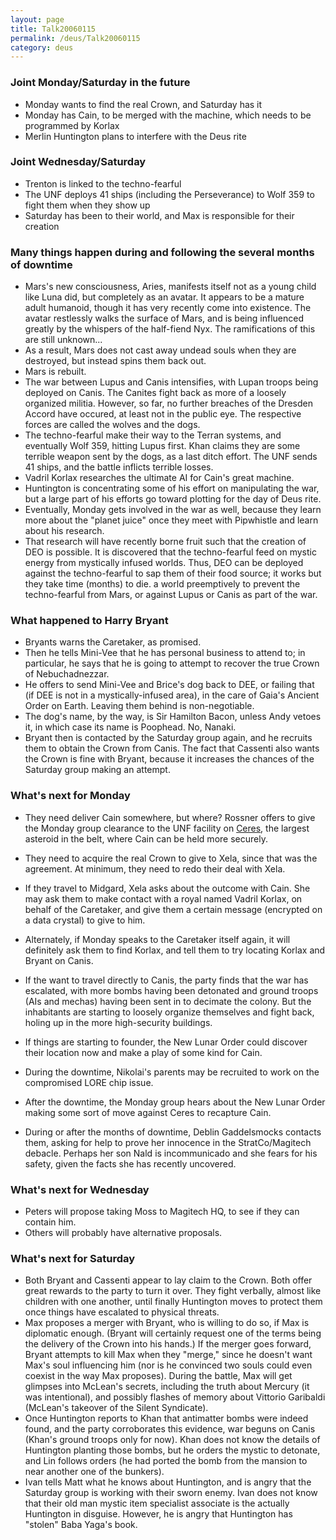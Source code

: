 ```yaml
---
layout: page
title: Talk20060115
permalink: /deus/Talk20060115
category: deus
---
```

### Joint Monday/Saturday in the future

* Monday wants to find the real Crown, and Saturday has it
* Monday has Cain, to be merged with the machine, which needs to be programmed by Korlax
* Merlin Huntington plans to interfere with the Deus rite


### Joint Wednesday/Saturday

* Trenton is linked to the techno-fearful
* The UNF deploys 41 ships (including the Perseverance) to Wolf 359 to fight them when they show up
* Saturday has been to their world, and Max is responsible for their creation


### Many things happen during and following the several months of downtime

* Mars's new consciousness, Aries, manifests itself not as a young child like Luna did, but completely as an avatar. It appears to be a mature adult humanoid, though it has very recently come into existence. The avatar restlessly walks the surface of Mars, and is being influenced greatly by the whispers of the half-fiend Nyx. The ramifications of this are still unknown...
* As a result, Mars does not cast away undead souls when they are destroyed, but instead spins them back out.
* Mars is rebuilt.
* The war between Lupus and Canis intensifies, with Lupan troops being deployed on Canis. The Canites fight back as more of a loosely organized militia. However, so far, no further breaches of the Dresden Accord have occured, at least not in the public eye. The respective forces are called the wolves and the dogs.
* The techno-fearful make their way to the Terran systems, and eventually Wolf 359, hitting Lupus first. Khan claims they are some terrible weapon sent by the dogs, as a last ditch effort. The UNF sends 41 ships, and the battle inflicts terrible losses.
* Vadril Korlax researches the ultimate AI for Cain's great machine.
* Huntington is concentrating some of his effort on manipulating the war, but a large part of his efforts go toward plotting for the day of Deus rite.
* Eventually, Monday gets involved in the war as well, because they learn more about the &quot;planet juice&quot; once they meet with Pipwhistle and learn about his research.
* That research will have recently borne fruit such that the creation of DEO is possible. It is discovered that the techno-fearful feed on mystic energy from mystically infused worlds. Thus, DEO can be deployed against the techno-fearful to sap them of their food source; it works but they take time (months) to die. a world preemptively to prevent the techno-fearful from Mars, or against Lupus or Canis as part of the war.


### What happened to Harry Bryant

* Bryants warns the Caretaker, as promised.
* Then he tells Mini-Vee that he has personal business to attend to; in particular, he says that he is going to attempt to recover the true Crown of Nebuchadnezzar.
* He offers to send Mini-Vee and Brice's dog back to DEE, or failing that (if DEE is not in a mystically-infused area), in the care of Gaia's Ancient Order on Earth. Leaving them behind is non-negotiable.
* The dog's name, by the way, is Sir Hamilton Bacon, unless Andy vetoes it, in which case its name is Poophead. No, Nanaki.
* Bryant then is contacted by the Saturday group again, and he recruits them to obtain the Crown from Canis. The fact that Cassenti also wants the Crown is fine with Bryant, because it increases the chances of the Saturday group making an attempt.


### What's next for Monday

* They need deliver Cain somewhere, but where? Rossner offers to give the Monday group clearance to the UNF facility on [Ceres](http://www.nineplanets.org/asteroids.html), the largest asteroid in the belt, where Cain can be held more securely.
* They need to acquire the real Crown to give to Xela, since that was the agreement. At minimum, they need to redo their deal with Xela.
* If they travel to Midgard, Xela asks about the outcome with Cain. She may ask them to make contact with a royal named Vadril Korlax, on behalf of the Caretaker, and give them a certain message (encrypted on a data crystal) to give to him.
* Alternately, if Monday speaks to the Caretaker itself again, it will definitely ask them to find Korlax, and tell them to try locating Korlax and Bryant on Canis.
* If the want to travel directly to Canis, the party finds that the war has escalated, with more bombs having been detonated and ground troops (AIs and mechas) having been sent in to decimate the colony. But the inhabitants are starting to loosely organize themselves and fight back, holing up in the more high-security buildings.
* If things are starting to founder, the New Lunar Order could discover their location now and make a play of some kind for Cain.

* During the downtime, Nikolai's parents may be recruited to work on the compromised LORE chip issue.
* After the downtime, the Monday group hears about the New Lunar Order making some sort of move against Ceres to recapture Cain.
* During or after the months of downtime, Deblin Gaddelsmocks contacts them, asking for help to prove her innocence in the StratCo/Magitech debacle. Perhaps her son Nald is incommunicado and she fears for his safety, given the facts she has recently uncovered.


### What's next for Wednesday
* Peters will propose taking Moss to Magitech HQ, to see if they can contain him.
* Others will probably have alternative proposals.


### What's next for Saturday

* Both Bryant and Cassenti appear to lay claim to the Crown. Both offer great rewards to the party to turn it over. They fight verbally, almost like children with one another, until finally Huntington moves to protect them once things have escalated to physical threats.
* Max proposes a merger with Bryant, who is willing to do so, if Max is diplomatic enough. (Bryant will certainly request one of the terms being the delivery of the Crown into his hands.) If the merger goes forward, Bryant attempts to kill Max when they &quot;merge,&quot; since he doesn't want Max's soul influencing him (nor is he convinced two souls could even coexist in the way Max proposes). During the battle, Max will get glimpses into McLean's secrets, including the truth about Mercury (it was intentional), and possibly flashes of memory about Vittorio Garibaldi (McLean's takeover of the Silent Syndicate).
* Once Huntington reports to Khan that antimatter bombs were indeed found, and the party corroborates this evidence, war beguns on Canis (Khan's ground troops only for now). Khan does not know the details of Huntington planting those bombs, but he orders the mystic to detonate, and Lin follows orders (he had ported the bomb from the mansion to near another one of the bunkers).
* Ivan tells Matt what he knows about Huntington, and is angry that the Saturday group is working with their sworn enemy. Ivan does not know that their old man mystic item specialist associate is the actually Huntington in disguise. However, he is angry that Huntington has &quot;stolen&quot; Baba Yaga's book.

